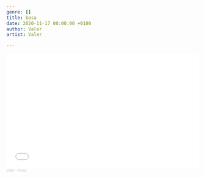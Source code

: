 ```yaml
---
genre: []
title: bosa
date: 2020-11-17 00:00:00 +0100
author: Valer
artist: Valer

---
```

<iframe width="100%" height="300" scrolling="no" frameborder="no" allow="autoplay" src="[https://w.soundcloud.com/player/?url=https%3A//api.soundcloud.com/tracks/921405268&color=%23ff5500&auto_play=false&hide_related=false&show_comments=true&show_user=true&show_reposts=false&show_teaser=true&visual=true](https://w.soundcloud.com/player/?url=https%3A//api.soundcloud.com/tracks/921405268&color=%23ff5500&auto_play=false&hide_related=false&show_comments=true&show_user=true&show_reposts=false&show_teaser=true&visual=true "https://w.soundcloud.com/player/?url=https%3A//api.soundcloud.com/tracks/921405268&color=%23ff5500&auto_play=false&hide_related=false&show_comments=true&show_user=true&show_reposts=false&show_teaser=true&visual=true")"></iframe><div style="font-size: 10px; color: #cccccc;line-break: anywhere;word-break: normal;overflow: hidden;white-space: nowrap;text-overflow: ellipsis; font-family: Interstate,Lucida Grande,Lucida Sans Unicode,Lucida Sans,Garuda,Verdana,Tahoma,sans-serif;font-weight: 100;"><a href="[https://soundcloud.com/user-985216227](https://soundcloud.com/user-985216227 "https://soundcloud.com/user-985216227")" title="valer" target="_blank" style="color: #cccccc; text-decoration: none;">valer</a> · <a href="[https://soundcloud.com/user-985216227/bosa](https://soundcloud.com/user-985216227/bosa "https://soundcloud.com/user-985216227/bosa")" title="bosa" target="_blank" style="color: #cccccc; text-decoration: none;">bosa</a></div>